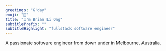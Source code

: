 ```yaml
---
greetings: "G'day"
emoji: "👋"
title: "I'm Brian Li Ong"
subtitlePrefix: ""
subtitleHighlight: "fullstack software engineer"
---
```


A passionate software engineer from down under in Melbourne, Australia. 